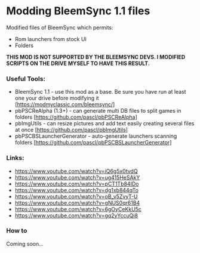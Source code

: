 # Modding BleemSync 1.1 files

Modified files of BleemSync which permits:
* Rom launchers from stock UI
* Folders

**THIS MOD IS NOT SUPPORTED BY THE BLEEMSYNC DEVS. I MODIFIED SCRIPTS ON THE DRIVE MYSELF TO HAVE THIS RESULT.**

### Useful Tools:
* BleemSync 1.1 - use this mod as a base. Be sure you have run at least one your drive before modifying it [https://modmyclassic.com/bleemsync/]
* pbPSCReAlpha (1.3+) - can generate multi DB files to split games in folders [https://github.com/pascl/pbPSCReAlpha]
* pbImgUtils - can resize pictures and add text easily creating several files at once [https://github.com/pascl/pbImgUtils]
* pbPSCBSLauncherGenerator - auto-generate launchers scanning folders [https://github.com/pascl/pbPSCBSLauncherGenerator]

### Links:
* https://www.youtube.com/watch?v=iQ6g5x0tvdQ
* https://www.youtube.com/watch?v=ug415HeSAkY
* https://www.youtube.com/watch?v=pCT1Tb84IDo
* https://www.youtube.com/watch?v=dg1xb844qTo
* https://www.youtube.com/watch?v=oB_v5ZvyT-U
* https://www.youtube.com/watch?v=gNUS0qr61B4
* https://www.youtube.com/watch?v=6gOyCeKkU5c
* https://www.youtube.com/watch?v=gq2yYccuQi8

### How to
Coming soon...